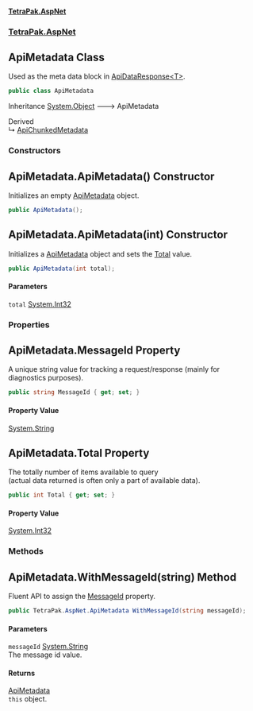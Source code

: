 #### [TetraPak.AspNet](index.md 'index')
### [TetraPak.AspNet](TetraPak_AspNet.md 'TetraPak.AspNet')
## ApiMetadata Class
Used as the meta data block in [ApiDataResponse&lt;T&gt;](TetraPak_AspNet_ApiDataResponse_T_.md 'TetraPak.AspNet.ApiDataResponse&lt;T&gt;').   
```csharp
public class ApiMetadata
```

Inheritance [System.Object](https://docs.microsoft.com/en-us/dotnet/api/System.Object 'System.Object') &#129106; ApiMetadata  

Derived  
&#8627; [ApiChunkedMetadata](TetraPak_AspNet_ApiChunkedMetadata.md 'TetraPak.AspNet.ApiChunkedMetadata')  
### Constructors
<a name='TetraPak_AspNet_ApiMetadata_ApiMetadata()'></a>
## ApiMetadata.ApiMetadata() Constructor
Initializes an empty [ApiMetadata](TetraPak_AspNet_ApiMetadata.md 'TetraPak.AspNet.ApiMetadata') object.   
```csharp
public ApiMetadata();
```
  
<a name='TetraPak_AspNet_ApiMetadata_ApiMetadata(int)'></a>
## ApiMetadata.ApiMetadata(int) Constructor
Initializes a [ApiMetadata](TetraPak_AspNet_ApiMetadata.md 'TetraPak.AspNet.ApiMetadata') object and sets the [Total](TetraPak_AspNet_ApiMetadata.md#TetraPak_AspNet_ApiMetadata_Total 'TetraPak.AspNet.ApiMetadata.Total') value.  
```csharp
public ApiMetadata(int total);
```
#### Parameters
<a name='TetraPak_AspNet_ApiMetadata_ApiMetadata(int)_total'></a>
`total` [System.Int32](https://docs.microsoft.com/en-us/dotnet/api/System.Int32 'System.Int32')  
  
  
### Properties
<a name='TetraPak_AspNet_ApiMetadata_MessageId'></a>
## ApiMetadata.MessageId Property
A unique string value for tracking a request/response (mainly for diagnostics purposes).  
```csharp
public string MessageId { get; set; }
```
#### Property Value
[System.String](https://docs.microsoft.com/en-us/dotnet/api/System.String 'System.String')
  
<a name='TetraPak_AspNet_ApiMetadata_Total'></a>
## ApiMetadata.Total Property
The totally number of items available to query  
(actual data returned is often only a part of available data).   
```csharp
public int Total { get; set; }
```
#### Property Value
[System.Int32](https://docs.microsoft.com/en-us/dotnet/api/System.Int32 'System.Int32')
  
### Methods
<a name='TetraPak_AspNet_ApiMetadata_WithMessageId(string)'></a>
## ApiMetadata.WithMessageId(string) Method
Fluent API to assign the [MessageId](TetraPak_AspNet_ApiMetadata.md#TetraPak_AspNet_ApiMetadata_MessageId 'TetraPak.AspNet.ApiMetadata.MessageId') property.   
```csharp
public TetraPak.AspNet.ApiMetadata WithMessageId(string messageId);
```
#### Parameters
<a name='TetraPak_AspNet_ApiMetadata_WithMessageId(string)_messageId'></a>
`messageId` [System.String](https://docs.microsoft.com/en-us/dotnet/api/System.String 'System.String')  
The message id value.  
  
#### Returns
[ApiMetadata](TetraPak_AspNet_ApiMetadata.md 'TetraPak.AspNet.ApiMetadata')  
`this` object.  
            
  
